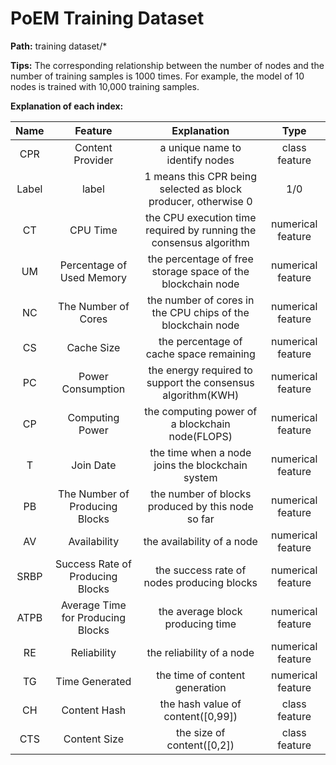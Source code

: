 # PoEM Training Dataset

**Path:** training dataset/*

**Tips:** The corresponding relationship between the number of nodes and the number of training samples is 1000 times. For example, the model of 10 nodes is trained with 10,000 training samples.

**Explanation of each index:**

|  Name |              Feature              |                             Explanation                            |        Type       |
|:-----:|:---------------------------------:|:------------------------------------------------------------------:|:-----------------:|
|  CPR  |          Content Provider         |                   a unique name to identify nodes                  |   class feature   |
| Label |               label               |   1 means this CPR being selected as block producer, otherwise 0   |        1/0        |
|   CT  |              CPU Time             | the CPU execution time required by running the consensus algorithm | numerical feature |
|   UM  |     Percentage of Used Memory     |     the percentage of free storage space of the blockchain node    | numerical feature |
|   NC  |        The Number of Cores        |     the number of cores in the CPU chips of the blockchain node    | numerical feature |
|   CS  |             Cache Size            |               the percentage of cache space remaining              | numerical feature |
|   PC  |         Power Consumption         |     the energy required to support the consensus algorithm(KWH)    | numerical feature |
|   CP  |          Computing Power          |           the computing power of a blockchain node(FLOPS)          | numerical feature |
|   T   |             Join Date             |          the time when a node joins the blockchain system          | numerical feature |
|   PB  |   The Number of Producing Blocks  |          the number of blocks produced by this node so far         | numerical feature |
|   AV  |            Availability           |                     the availability of a node                     | numerical feature |
|  SRBP |  Success Rate of Producing Blocks |             the success rate of nodes producing blocks             | numerical feature |
|  ATPB | Average Time for Producing Blocks |                  the average block producing time                  | numerical feature |
|   RE  |            Reliability            |                      the reliability of a node                     | numerical feature |
|   TG  |           Time Generated          |                   the time of content generation                   | numerical feature |
|   CH  |            Content Hash           |                  the hash value of content([0,99])                 |   class feature   |
|  CTS  |            Content Size           |                     the size of content([0,2])                     |   class feature   |
